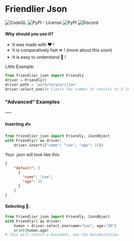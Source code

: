 # Friendlier Json
![CodeQL](https://github.com/py-alpha-woelfchen/friendlier-json/workflows/CodeQL/badge.svg)
![PyPI - License](https://img.shields.io/pypi/l/friendlier-json)
![PyPI](https://img.shields.io/pypi/v/friendlier-json)
![Discord](https://img.shields.io/discord/718571168403292251)

#### Why should you use it?
- It was made with ❤️ !
- It is comparatively fast ⏩ ! (more about this soon)
- It is easy to understand 🧠 !

Little Example:
```python
from friendlier_json import Friendly
driver = Friendly()
driver.path = 'path/to/your/json'
driver.select_one()# Limits the number of results to 2 👍
```
### "Advanced" Examples
–––
#### Inserting ✍️:
```python
from friendlier_json import Friendly, JsonObject
with Friendly() as driver:
    driver.insert({"name": "Leo", "age": 15})
```


Your .json will look like this:
```json
{
    "default": [
      {
        "name": "Leo",
        "age": 15
      }
    ]
}
```
#### Selecting  🔭:
```python
from friendlier_json import Friendly, JsonObject
with Friendly() as driver:
    human = driver.select_one(name="Leo", age="20")
    print(human.age)
# this will return a Document, see the Documentation
```
